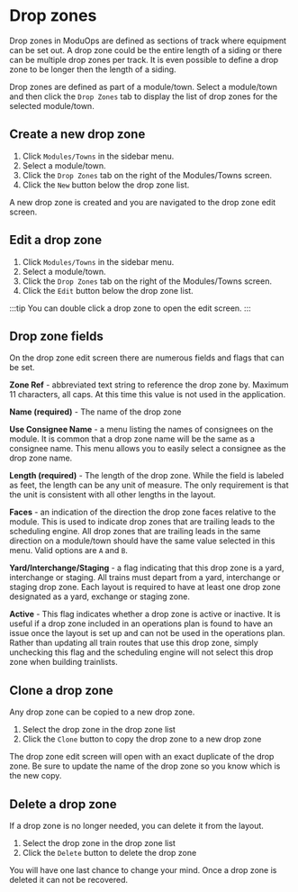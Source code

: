 # Drop zones

Drop zones in ModuOps are defined as sections of track where equipment can be set out. A drop zone could be the entire length of a siding or there can be multiple drop zones per track. It is even possible to define a drop zone to be longer then the length of a siding.

Drop zones are defined as part of a module/town. Select a module/town and then click the `Drop Zones` tab to display the list of drop zones for the selected module/town.

## Create a new drop zone

1. Click `Modules/Towns` in the sidebar menu.
2. Select a module/town.
3. Click the `Drop Zones` tab on the right of the Modules/Towns screen.
4. Click the `New` button below the drop zone list.

A new drop zone is created and you are navigated to the drop zone edit screen.

## Edit a drop zone

1. Click `Modules/Towns` in the sidebar menu.
2. Select a module/town.
3. Click the `Drop Zones` tab on the right of the Modules/Towns screen.
4. Click the `Edit` button below the drop zone list.

:::tip
You can double click a drop zone to open the edit screen.
:::

## Drop zone fields

On the drop zone edit screen there are numerous fields and flags that can be set.

**Zone Ref** - abbreviated text string to reference the drop zone by. Maximum 11 characters, all caps. At this time this value is not used in the application.

**Name (required)** - The name of the drop zone

**Use Consignee Name** - a menu listing the names of consignees on the module. It is common that a drop zone name will be the same as a consignee name. This menu allows you to easily select a consignee as the drop zone name.

**Length (required)** - The length of the drop zone. While the field is labeled as feet, the length can be any unit of measure. The only requirement is that the unit is consistent with all other lengths in the layout.

**Faces** - an indication of the direction the drop zone faces relative to the module. This is used to indicate drop zones that are trailing leads to the scheduling engine. All drop zones that are trailing leads in the same direction on a module/town should have the same value selected in this menu. Valid options are `A` and `B`.

**Yard/Interchange/Staging** - a flag indicating that this drop zone is a yard, interchange or staging. All trains must depart from a yard, interchange or staging drop zone. Each layout is required to have at least one drop zone designated as a yard, exchange or staging zone.

**Active** - This flag indicates whether a drop zone is active or inactive. It is useful if a drop zone included in an operations plan is found to have an issue once the layout is set up and can not be used in the operations plan. Rather than updating all train routes that use this drop zone, simply unchecking this flag and the scheduling engine will not select this drop zone when building trainlists.

## Clone a drop zone

Any drop zone can be copied to a new drop zone.

1. Select the drop zone in the drop zone list
2. Click the `Clone` button to copy the drop zone to a new drop zone

The drop zone edit screen will open with an exact duplicate of the drop zone. Be sure to update the name of the drop zone so you know which is the new copy.

## Delete a drop zone

If a drop zone is no longer needed, you can delete it from the layout.

1. Select the drop zone in the drop zone list
2. Click the `Delete` button to delete the drop zone

You will have one last chance to change your mind. Once a drop zone is deleted it can not be recovered.
